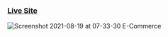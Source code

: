 
### [Live Site](https://myexpensetracker.site/)
![Screenshot 2021-08-19 at 07-33-30 E-Commerce](https://user-images.githubusercontent.com/64736339/130013583-cd7c8d06-395e-42c6-8db3-06fa185edb2f.png)

